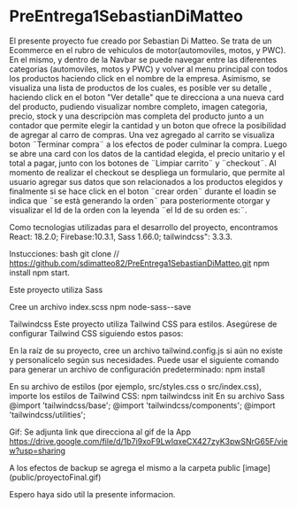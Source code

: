 # PreEntrega1SebastianDiMatteo

El presente proyecto fue creado por Sebastian Di Matteo.
Se trata de un Ecommerce en el rubro de vehiculos de motor(automoviles, motos, y PWC).
En el mismo, y dentro de la Navbar se puede navegar entre las diferentes categorias (automoviles, motos y PWC) y volver al menu principal con todos los productos haciendo click en el nombre de la empresa.
Asimismo, se visualiza una lista de productos de los cuales, es posible ver su detalle , haciendo click en el boton "Ver detalle" que te direcciona a una nueva card del producto, pudiendo visualizar nombre completo, imagen categoria, precio, stock y una descripciòn mas completa del producto junto a un contador que permite elegir la cantidad y un boton que ofrece la posibilidad de agregar al carro de compras.
Una vez agregado al carrito se visualiza boton ¨Terminar compra¨ a los efectos de poder culminar la compra.
Luego se abre una card con los datos de la cantidad elegida, el precio unitario y el total a pagar, junto con los botones de ¨Limpiar carrito¨ y ¨checkout¨.
Al momento de realizar el checkout se despliega un formulario, que permite al usuario agregar sus datos que son relacionados a los productos elegidos y finalmente si se hace click en el boton ¨crear orden¨ durante el loadin se indica que ¨se està generando la orden¨ para posteriormente otorgar y visualizar el Id de la orden con la leyenda ¨el Id de su orden es:¨.

Como tecnologias utilizadas para el desarrollo del proyecto, encontramos React: 18.2.0; Firebase:10.3.1, Sass 1.66.0; tailwindcss": 3.3.3.

Instucciones:
bash
git clone // https://github.com/sdimatteo82/PreEntrega1SebastianDiMatteo.git
npm install
npm start.

Este proyecto utiliza Sass

Cree un archivo index.scss
npm node-sass--save

Tailwindcss
Este proyecto utiliza Tailwind CSS para estilos. Asegúrese de configurar Tailwind CSS siguiendo estos pasos:

En la raíz de su proyecto, cree un archivo tailwind.config.js si aún no existe y personalícelo según sus necesidades. Puede usar el siguiente comando para generar un archivo de configuración predeterminado:
npm install

En su archivo de estilos (por ejemplo, src/styles.css o src/index.css), importe los estilos de Tailwind CSS:
npm tailwindcss init
En su archivo Sass
@import 'tailwindcss/base';
@import 'tailwindcss/components';
@import 'tailwindcss/utilities';

Gif:
Se adjunta link que direcciona al gif de la App
https://drive.google.com/file/d/1b7i9xoF9LwIqxeCX427zyK3pwSNrG65F/view?usp=sharing

A los efectos de backup se agrega el mismo a la carpeta public [image] (public/proyectoFinal.gif)

Espero haya sido util la presente informacion.
